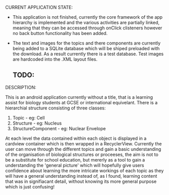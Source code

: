 CURRENT APPLICATION STATE:

- This application is not finished, currently the core framework of the app hierarchy is implemented and the various activities are
  partially linked, meaning that they can be accessed through onClick clisteners however no back button functionality has been added.

- The text and images for the topics and there components are currently being added to a SQLite database which will be shiped preloaded with
  the download. As a result currently there is a test database. Test images are hardcoded into the .XML layout files.
  
  TODO:
  ------
  



DESCRIPTION:

This is an android application currently without a title, that is a learning assist for biology students at GCSE or international equivelant.
There is a hierarchial structure consisting of three classes:

1) Topic - eg: Cell
2) Structure - eg: Nucleus
3) StructureComponent - eg: Nuclear Envelope

At each level the data contained within each object is displayed in a cardview container which is then wrapped in a RecyclerView. Currently
the user can move through the different topics and gain a basic understanding of the organisation of biological structures or proceeses,
the aim is not to be a substitute for school education, but mererly as a tool to gain a understanding the 'general picture' which will 
hopefully give users confidence about learning the more intricate workings of each topic as they will have a general understanding instead of,
as I found, learning content that was in signifiacant detail, without knowing its more general purpose which is just confusing!
